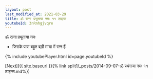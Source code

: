 ```yaml
---
layout: post
last_modified_at: 2021-03-29
title: ॐ रत्ना प्रभूताया नमः ११ टाइम्स
youtubeId: 3nRnhgjvqro
---
```

 
 
 ॐ रत्ना प्रभूताया नमः  
 
 -  जिसके पास बहुत बड़ी मात्रा में रत्न हैं 
 
  
 
  
 
 
 
 
 
 


{% include youtubePlayer.html id=page.youtubeId %}
 
[Next]({{ site.baseurl }}{% link  split1/_posts/2014-09-07-ॐ रथंगाया नमः ११ टाइम्स.md%})
 
